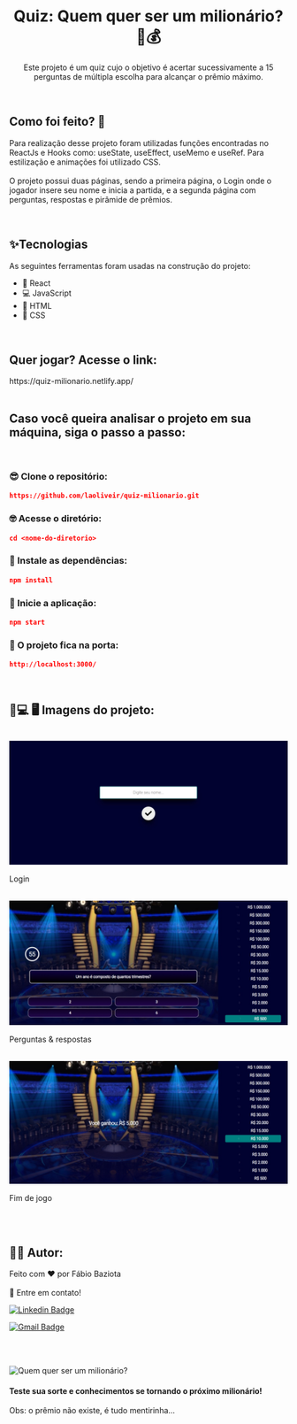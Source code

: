 <h1 align="center">Quiz: Quem quer ser um milionário? 🤑💰</h1>
<p align="center">Este projeto é um quiz cujo o objetivo é acertar sucessivamente a 15 perguntas de múltipla escolha para alcançar o prêmio máximo.</p>

<br>

<h2>Como foi feito? 🤔</h2>
<p>Para realização desse projeto foram utilizadas funções encontradas no ReactJs e Hooks como: useState, useEffect, useMemo e useRef. Para estilização e animações foi utilizado CSS.
<br><br>
O projeto possui duas páginas, sendo a primeira página, o Login onde o jogador insere seu nome e inicia a partida, e a segunda página com perguntas, respostas e pirâmide de prêmios.
</p>

<br>

<h2>✨Tecnologias </h2>
<p>As seguintes ferramentas foram usadas na construção do projeto:</p>
<ul>
<li>🚀 React</li>
<li>💻 JavaScript</li>
<li>📝 HTML</li>
<li>🎨 CSS</li>
</ul>

<br>

<h2>Quer jogar? Acesse o link:</h2>
https://quiz-milionario.netlify.app/

<br>
<br>

<h2>Caso você queira analisar o projeto em sua máquina, siga o passo a passo:</h2>

<br>

<h3>😎 Clone o repositório:</h3>

``` json
https://github.com/laoliveir/quiz-milionario.git
```

<h3>🤓 Acesse o diretório:</h3>

``` json
cd <nome-do-diretorio>
```

<h3>🤠 Instale as dependências:</h3>

``` json
npm install
```

<h3>🤩 Inicie a aplicação: </h3>

``` json
npm start
```

<h3>🤗 O projeto fica na porta:</h3> 

``` json
http://localhost:3000/
```
<br>

<h2>📱💻 🖥️ Imagens do projeto:</h2>
<br>

<img src="./src/assets/img/login.jpeg">
<p>Login</p>
<br>

<img src="./src/assets/img/perguntas-respostas.jpeg">
<p>Perguntas & respostas</p>
<br>

<img src="./src/assets/img/gameover.jpeg">
<p>Fim de jogo</p>
<br>

<br>

<h2>👩‍💻 Autor: </h2>
<p>Feito com ❤️ por Fábio Baziota 
<br><br>
👋 Entre em contato!
</p>

[![Linkedin Badge](https://img.shields.io/badge/LinkedIn-0077B5?style=for-the-badge&logo=linkedin&logoColor=white)](https://www.linkedin.com/in/fábio-baziota-57b979174/) 

[![Gmail Badge](https://img.shields.io/badge/Gmail-D14836?style=for-the-badge&logo=gmail&logoColor=white)](mailto:fabiobaziota@gmail.com)

<br><br>

![Quem quer ser um milionário?](https://guiadanetflix.com.br/wp-content/uploads/2019/05/quem-quer-ser-um-milionario.jpg)

<h4>Teste sua sorte e conhecimentos se tornando o próximo milionário!</h4>
<p>Obs: o prêmio não existe, é tudo mentirinha...</p>
